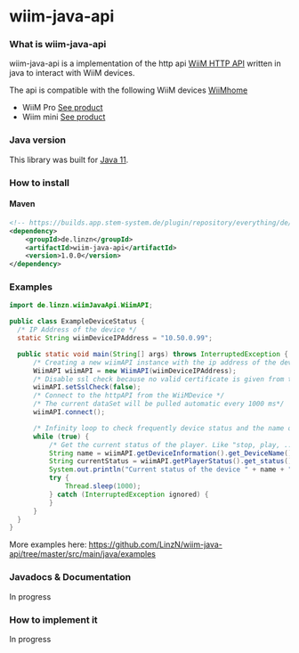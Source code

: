 # wiim-java-api

### What is wiim-java-api
wiim-java-api is a implementation of the http api [WiiM HTTP API](https://www.wiimhome.com/pdf/HTTP%20API%20for%20WiiM%20Mini.pdf) written in java to interact with WiiM devices.

The api is compatible with the following WiiM devices [WiiMhome](https://www.wiimhome.com/) 

- WiiM Pro  [See product](https://www.wiimhome.com/WiiMPro/Overview) 
- Wiim mini [See product](https://www.wiimhome.com/WiiMMini/Overview) 

### Java version

This library was built for [Java 11](https://openjdk.java.net/projects/jdk/11/).

### How to install

#### Maven

```xml
<!-- https://builds.app.stem-system.de/plugin/repository/everything/de/linzn/wiim-java-api/ -->
<dependency>
    <groupId>de.linzn</groupId>
    <artifactId>wiim-java-api</artifactId>
    <version>1.0.0</version>
</dependency>
```

### Examples
  ```java
import de.linzn.wiimJavaApi.WiimAPI;

public class ExampleDeviceStatus {
    /* IP Address of the device */
    static String wiimDeviceIPAddress = "10.50.0.99";

    public static void main(String[] args) throws InterruptedException {
        /* Creating a new wiimAPI instance with the ip address of the device */
        WiimAPI wiimAPI = new WiimAPI(wiimDeviceIPAddress);
        /* Disable ssl check because no valid certificate is given from the wiiMDevice by default */
        wiimAPI.setSslCheck(false);
        /* Connect to the httpAPI from the WiiMDevice */
        /* The current dataSet will be pulled automatic every 1000 ms*/
        wiimAPI.connect();

        /* Infinity loop to check frequently device status and the name of the device */
        while (true) {
            /* Get the current status of the player. Like "stop, play, ..."*/
            String name = wiimAPI.getDeviceInformation().get_DeviceName();
            String currentStatus = wiimAPI.getPlayerStatus().get_status();
            System.out.println("Current status of the device " + name + " is " + currentStatus);
            try {
                Thread.sleep(1000);
            } catch (InterruptedException ignored) {
            }
        }
    }
}
  ```
More examples here:  https://github.com/LinzN/wiim-java-api/tree/master/src/main/java/examples


### Javadocs & Documentation
In progress


### How to implement it
In progress
